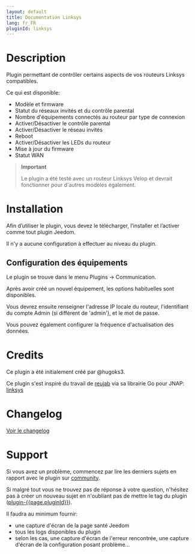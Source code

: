 ```yaml
---
layout: default
title: Documentation Linksys
lang: fr_FR
pluginId: linksys
---
```


# Description

Plugin permettant de contrôler certains aspects de vos routeurs Linksys compatibles.

Ce qui est disponible:

- Modèle et firmware
- Statut du réseaux invités et du contrôle parental
- Nombre d'équipements connectés au routeur par type de connexion
- Activer/Désactiver le contrôle parental
- Activer/Désactiver le réseau invités
- Reboot
- Activer/Désactiver les LEDs du routeur
- Mise à jour du firmware
- Statut WAN

> **Important**
>
> Le plugin a été testé avec un routeur Linksys Velop et devrait fonctionner pour d'autres modèles également.

# Installation

Afin d’utiliser le plugin, vous devez le télécharger, l’installer et l’activer comme tout plugin Jeedom.

Il n'y a aucune configuration à effectuer au niveau du plugin.

## Configuration des équipements

Le plugin se trouve dans le menu Plugins → Communication.

Après avoir créé un nouvel équipement, les options habituelles sont disponibles.

Vous devrez ensuite renseigner l'adresse IP locale du routeur, l'identifiant du compte Admin (si différent de 'admin'), et le mot de passe.

Vous pouvez également configurer la fréquence d'actualisation des données.

# Credits

Ce plugin a été initialement créé par @hugoks3.

Ce plugin s'est inspiré du travail de [reujab](https://github.com/reujab) via sa librairie Go pour JNAP: [linksys](https://github.com/reujab/linksys)

# Changelog

[Voir le changelog](./changelog)

# Support

Si vous avez un problème, commencez par lire les derniers sujets en rapport avec le plugin sur [community]({{site.forum}}/tag/plugin-{{page.pluginId}}).

Si malgré tout vous ne trouvez pas de réponse à votre question, n'hésitez pas à créer un nouveau sujet en n'oubliant pas de mettre le tag du plugin ([plugin-{{page.pluginId}}]({{site.forum}}/tag/plugin-{{page.pluginId}})).

Il faudra au minimum fournir:

- une capture d'écran de la page santé Jeedom
- tous les logs disponibles du plugin
- selon les cas, une capture d'écran de l'erreur rencontrée, une capture d'écran de la configuration posant problème...
